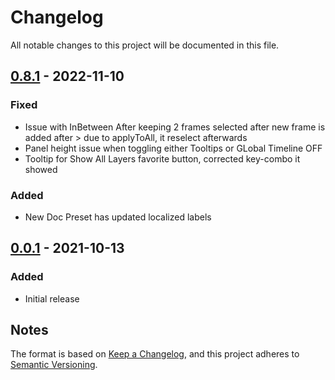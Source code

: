 # Changelog
All notable changes to this project will be documented in this file.


## [0.8.1] - 2022-11-10
### Fixed
- Issue with InBetween After keeping 2 frames selected after new frame is added after > due to applyToAll, it reselect afterwards
- Panel height issue when toggling either Tooltips or GLobal Timeline OFF
- Tooltip for Show All Layers favorite button, corrected key-combo it showed

### Added
- New Doc Preset has updated localized labels 

## [0.0.1] - 2021-10-13
### Added
- Initial release

## Notes

The format is based on [Keep a Changelog](https://keepachangelog.com/en/1.0.0/),
and this project adheres to [Semantic Versioning](https://semver.org/spec/v2.0.0.html).
<!--### Official Rigify Info-->


[0.8.1]:https://github.com/schroef/AnimDessin2/releases/tag/v0.8.1
[0.0.1]:https://github.com/schroef/AnimDessin2/releases/tag/v0.0.1